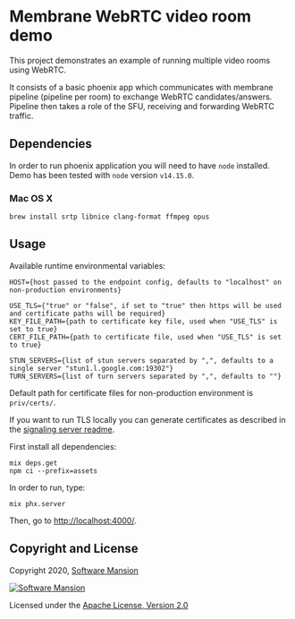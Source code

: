 # Membrane WebRTC video room demo

This project demonstrates an example of running multiple video rooms
using WebRTC. 

It consists of a basic phoenix app which communicates with membrane pipeline (pipeline per room)
to exchange WebRTC candidates/answers. Pipeline then takes a role of the SFU, receiving and forwarding
WebRTC traffic. 

## Dependencies

In order to run phoenix application you will need to have `node` installed.
Demo has been tested with `node` version `v14.15.0`.

### Mac OS X

```
brew install srtp libnice clang-format ffmpeg opus
```


## Usage

Available runtime environmental variables:
```
HOST={host passed to the endpoint config, defaults to "localhost" on non-production environments}

USE_TLS={"true" or "false", if set to "true" then https will be used and certificate paths will be required}
KEY_FILE_PATH={path to certificate key file, used when "USE_TLS" is set to true}
CERT_FILE_PATH={path to certificate file, used when "USE_TLS" is set to true}

STUN_SERVERS={list of stun servers separated by ",", defaults to a single server "stun1.l.google.com:19302"}
TURN_SERVERS={list of turn servers separated by ",", defaults to ""}
```

Default path for certificate files for non-production environment is `priv/certs/`.

If you want to run TLS locally you can generate certificates
as described in the [signaling server readme](https://github.com/membraneframework/membrane_demo/tree/master/webrtc/simple#https). 

First install all dependencies:
```
mix deps.get
npm ci --prefix=assets
```

In order to run, type:

```
mix phx.server 
```

Then, go to <http://localhost:4000/>.

## Copyright and License

Copyright 2020, [Software Mansion](https://swmansion.com/?utm_source=git&utm_medium=readme&utm_campaign=membrane)

[![Software Mansion](https://logo.swmansion.com/logo?color=white&variant=desktop&width=200&tag=membrane-github)](https://swmansion.com/?utm_source=git&utm_medium=readme&utm_campaign=membrane)

Licensed under the [Apache License, Version 2.0](LICENSE)
